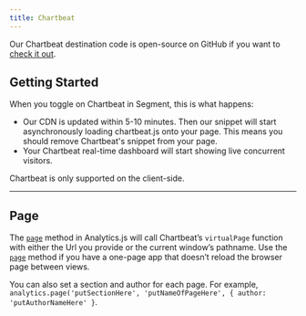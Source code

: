 ```yaml
---
title: Chartbeat
---
```


Our Chartbeat destination code is open-source on GitHub if you want to [check it out](https://github.com/segment-integrations/analytics.js-integration-chartbeat).

## Getting Started

When you toggle on Chartbeat in Segment, this is what happens:

+ Our CDN is updated within 5-10 minutes. Then our snippet will start asynchronously loading chartbeat.js onto your page. This means you should remove Chartbeat's snippet from your page.
+ Your Chartbeat real-time dashboard will start showing live concurrent visitors.

Chartbeat is only supported on the client-side.

- - -


## Page

The [`page`](/docs/spec/page/) method in Analytics.js will call Chartbeat’s `virtualPage` function with either the Url you provide or the current window’s pathname. Use the [`page`](/docs/spec/page/) method if you have a one-page app that doesn’t reload the browser page between views.

You can also set a section and author for each page. For example, `analytics.page('putSectionHere', 'putNameOfPageHere', { author: 'putAuthorNameHere' }`.
